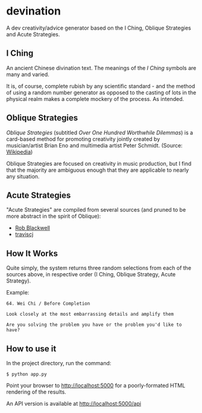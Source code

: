 # devination
A dev creativity/advice generator based on the I Ching, Oblique Strategies and Acute Strategies.
## I Ching
An ancient Chinese divination text. The meanings of the _I Ching_ symbols are many and varied.

It is, of course, complete rubish by any scientific standard - and the method of using a random number generator as opposed to the casting of lots in the physical realm makes a complete mockery of the process. As intended.

## Oblique Strategies
_Oblique Strategies_ (subtitled _Over One Hundred Worthwhile Dilemmas_) is a card-based method for promoting creativity jointly created by musician/artist Brian Eno and multimedia artist Peter Schmidt. (Source: [Wikipedia](https://en.wikipedia.org/wiki/Oblique_Strategies))

 Oblique Strategies are focused on creativity in music production, but I find that the majority are ambiguous enough that they are applicable to nearly any situation.

 ## Acute Strategies
"Acute Strategies" are compiled from several sources (and pruned to be more abstract in the spirit of Oblique):
* [Rob Blackwell](https://github.com/RobBlackwell/oblique-strategies-for-programmers)
* [traviscj](https://traviscj.com/blog/oblique_programming_strategies.html)

## How It Works
Quite simply, the system returns three random selections from each of the sources above, in respective order (I Ching, Oblique Strategy, Acute Strategy).

Example:
```
64. Wei Chi / Before Completion

Look closely at the most embarrassing details and amplify them

Are you solving the problem you have or the problem you'd like to have?
```

## How to use it
In the project directory, run the command:

```$ python app.py```

Point your browser to [http://localhost:5000](http://localhost:5000) for a poorly-formated HTML rendering of the results.

An API version is available at [http://localhost:5000/api](http://localhost:5000/api)
